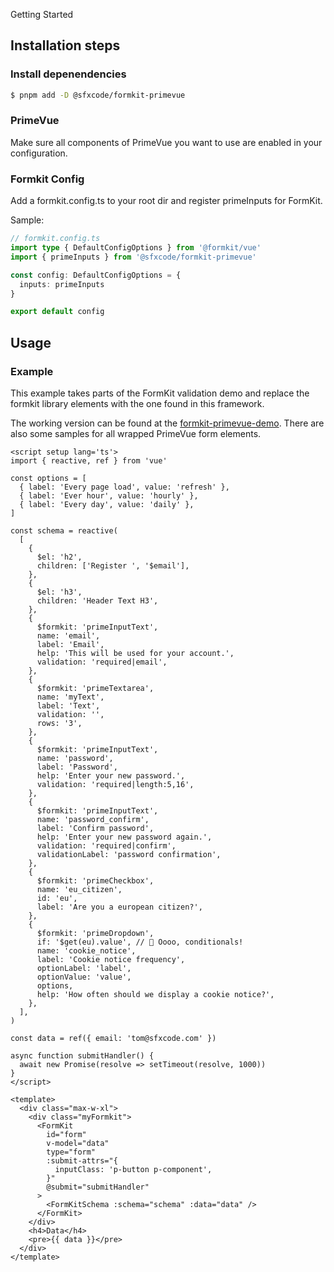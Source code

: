 Getting Started

## Installation steps

### Install depenendencies

```sh
$ pnpm add -D @sfxcode/formkit-primevue
```

### PrimeVue

Make sure all components of PrimeVue you want to use are enabled in your configuration.

### Formkit Config

Add a formkit.config.ts to your root dir and register primeInputs for FormKit.

Sample:

```ts
// formkit.config.ts
import type { DefaultConfigOptions } from '@formkit/vue'
import { primeInputs } from '@sfxcode/formkit-primevue'

const config: DefaultConfigOptions = {
  inputs: primeInputs
}

export default config
```

## Usage

### Example

This example takes parts of the FormKit validation demo and replace the formkit library elements with the one found in this framework.

The working version can be found at the [formkit-primevue-demo](https://formkit-primevue.netlify.app/). There are also some samples for all wrapped PrimeVue form elements.

```vue
<script setup lang='ts'>
import { reactive, ref } from 'vue'

const options = [
  { label: 'Every page load', value: 'refresh' },
  { label: 'Ever hour', value: 'hourly' },
  { label: 'Every day', value: 'daily' },
]

const schema = reactive(
  [
    {
      $el: 'h2',
      children: ['Register ', '$email'],
    },
    {
      $el: 'h3',
      children: 'Header Text H3',
    },
    {
      $formkit: 'primeInputText',
      name: 'email',
      label: 'Email',
      help: 'This will be used for your account.',
      validation: 'required|email',
    },
    {
      $formkit: 'primeTextarea',
      name: 'myText',
      label: 'Text',
      validation: '',
      rows: '3',
    },
    {
      $formkit: 'primeInputText',
      name: 'password',
      label: 'Password',
      help: 'Enter your new password.',
      validation: 'required|length:5,16',
    },
    {
      $formkit: 'primeInputText',
      name: 'password_confirm',
      label: 'Confirm password',
      help: 'Enter your new password again.',
      validation: 'required|confirm',
      validationLabel: 'password confirmation',
    },
    {
      $formkit: 'primeCheckbox',
      name: 'eu_citizen',
      id: 'eu',
      label: 'Are you a european citizen?',
    },
    {
      $formkit: 'primeDropdown',
      if: '$get(eu).value', // 👀 Oooo, conditionals!
      name: 'cookie_notice',
      label: 'Cookie notice frequency',
      optionLabel: 'label',
      optionValue: 'value',
      options,
      help: 'How often should we display a cookie notice?',
    },
  ],
)

const data = ref({ email: 'tom@sfxcode.com' })

async function submitHandler() {
  await new Promise(resolve => setTimeout(resolve, 1000))
}
</script>

<template>
  <div class="max-w-xl">
    <div class="myFormkit">
      <FormKit
        id="form"
        v-model="data"
        type="form"
        :submit-attrs="{
          inputClass: 'p-button p-component',
        }"
        @submit="submitHandler"
      >
        <FormKitSchema :schema="schema" :data="data" />
      </FormKit>
    </div>
    <h4>Data</h4>
    <pre>{{ data }}</pre>
  </div>
</template>
```
